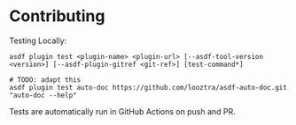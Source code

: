 # Contributing

Testing Locally:

```shell
asdf plugin test <plugin-name> <plugin-url> [--asdf-tool-version <version>] [--asdf-plugin-gitref <git-ref>] [test-command*]

# TODO: adapt this
asdf plugin test auto-doc https://github.com/looztra/asdf-auto-doc.git "auto-doc --help"
```

Tests are automatically run in GitHub Actions on push and PR.
